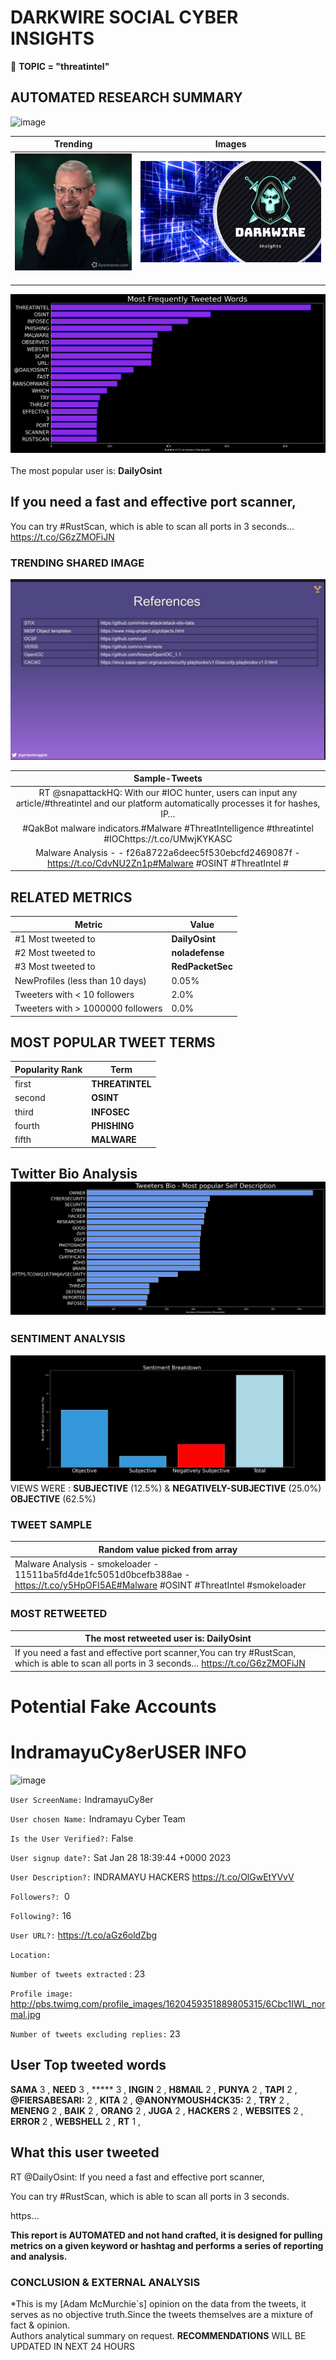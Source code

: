 # DARKWIRE SOCIAL CYBER INSIGHTS 
&#x1F34E; **TOPIC = "threatintel"**

## AUTOMATED RESEARCH SUMMARY
  ![image](darkLogo.png)   

|  Trending  |   Images | 
:-------------------------:|:-------------------------:
|  ![image](assets/threatintel/imageFile1.jpg)     <img width=200/> | ![image](assets/threatintel/imageFile2.jpg) <img width=200/> |   
 
 
![image](assets/threatintel/TWEETS.png)
<br></br>
The most popular user is: **DailyOsint**  
 

## If you need a fast and effective port scanner,

You can try #RustScan, which is able to scan all ports in 3 seconds… https://t.co/G6zZMOFiJN 

  




### TRENDING SHARED IMAGE

![image](assets/threatintel/twitterPostedImage.png)



|                **Sample-Tweets**        |
| :-------------: |
| RT @snapattackHQ: With our #IOC hunter, users can input any article/#threatintel and our platform automatically processes it for hashes, IP… |
| #QakBot malware indicators.#Malware #ThreatIntelligence #threatintel #IOChttps://t.co/UMwjKYKASC |
| Malware Analysis -  - f26a8722a6deec5f530ebcfd2469087f - https://t.co/CdvNU2Zn1p#Malware #OSINT #ThreatIntel  # |

## RELATED METRICS<br>
| Metric | Value |
| ------------- | ------------- |
| #1 Most tweeted to  | **DailyOsint** |
| #2 Most tweeted to  | **noladefense** |
| #3 Most tweeted to  | **RedPacketSec** |
| NewProfiles (less than 10 days) | 0.05%  |
| Tweeters with < 10 followers  | 2.0%|
| Tweeters with > 1000000 followers  | 0.0%  |



## MOST POPULAR TWEET TERMS 


| Popularity Rank  | Term |
| ------------- | ------------- |
| first  | **THREATINTEL**  |
| second  | **OSINT**  |
| third  | **INFOSEC** |
| fourth  | **PHISHING**  |
| fifth  | **MALWARE**  |


## Twitter Bio Analysis![image](assets/threatintel/BIO.png)
### SENTIMENT ANALYSIS
![image](assets/threatintel/sentiment.png)
VIEWS WERE : **SUBJECTIVE**  (12.5%) & **NEGATIVELY-SUBJECTIVE** (25.0%) **OBJECTIVE** (62.5%)

### TWEET SAMPLE 
| Random value picked from array |
| ------------- |
|Malware Analysis - smokeloader - 11511ba5fd4de1fc5051d0bcefb388ae - https://t.co/y5HpOFI5AE#Malware #OSINT #ThreatIntel  #smokeloader |

### MOST RETWEETED 

| The most retweeted user is: **DailyOsint**  |
| ------------- |
| If you need a fast and effective port scanner,You can try #RustScan, which is able to scan all ports in 3 seconds… https://t.co/G6zZMOFiJN |

# Potential Fake Accounts
 
# IndramayuCy8erUSER INFO
![image](http://pbs.twimg.com/profile_images/1620459351889805315/6Cbc1IWL_normal.jpg)
 
`User ScreenName:` IndramayuCy8er 
 
`User chosen Name:` Indramayu Cyber Team 
 
`Is the User Verified?:` False 
 
`User signup date?:` Sat Jan 28 18:39:44 +0000 2023 
 
`User Description?:` INDRAMAYU HACKERS 
https://t.co/OlGwEtYVvV 
 
`Followers?: `0 
 
`Following?:` 16 
 
`User URL?:` https://t.co/aGz6oldZbg 
 
`Location:`  
 
`Number of tweets extracted`  : 23 
 
`Profile image:` http://pbs.twimg.com/profile_images/1620459351889805315/6Cbc1IWL_normal.jpg 
 
`Number of tweets excluding replies:` 23 
 

 

 
## User Top tweeted words 
 
**SAMA** 3 , **NEED** 3 , ***** 3 , **INGIN** 2 , **H8MAIL** 2 , **PUNYA** 2 , **TAPI** 2 , **@FIERSABESARI:** 2 , **KITA** 2 , **@ANONYMOUSH4CK35:** 2 , **TRY** 2 , **MENENG** 2 , **BAIK** 2 , **ORANG** 2 , **JUGA** 2 , **HACKERS** 2 , **WEBSITES** 2 , **ERROR** 2 , **WEBSHELL** 2 , **RT** 1 , 
 
## What this user tweeted
 
RT @DailyOsint: If you need a fast and effective port scanner,

You can try #RustScan, which is able to scan all ports in 3 seconds.

https…
 

<b> This report is AUTOMATED and not hand crafted, it is designed for pulling metrics on a given keyword or hashtag and performs a series of reporting and analysis.</b>  
### CONCLUSION & EXTERNAL ANALYSIS

*This is my [Adam McMurchie`s] opinion on the data from the tweets, it serves as no objective truth.Since the tweets themselves are a mixture of fact & opinion.<br>
Authors analytical summary on request.
**RECOMMENDATIONS** WILL BE UPDATED IN NEXT  24 HOURS <br>